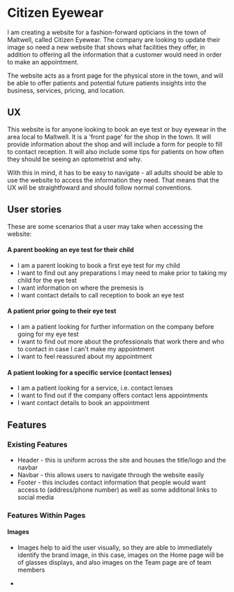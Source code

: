 # Citizen Eyewear

I am creating a website for a fashion-forward opticians in the town of Maltwell, called Citizen Eyewear. The company are looking to update their image so need a new website that shows what facilities they offer, in addition to offering all the information that a customer would need in order to make an appointment.

The website acts as a front page for the physical store in the town, and will be able to offer patients and potential future patients insights into the business, services, pricing, and location.

## UX

This website is for anyone looking to book an eye test or buy eyewear in the area local to Maltwell. It is a 'front page' for the shop in the town. It will provide information about the shop and will include a form for people to fill to contact reception. It will also include some tips for patients on how often they should be seeing an optometrist and why.

With this in mind, it has to be easy to navigate - all adults should be able to use the website to access the information they need. That means that the UX will be straightfoward and should follow normal conventions.

## User stories

These are some scenarios that a user may take when accessing the website:

#### A parent booking an eye test for their child
* I am a parent looking to book a first eye test for my child
* I want to find out any preparations I may need to make prior to taking my child for the eye test
* I want information on where the premesis is
* I want contact details to call reception to book an eye test

#### A patient prior going to their eye test
* I am a patient looking for further information on the company before going for my eye test
* I want to find out more about the professionals that work there and who to contact in case I can't make my appointment
* I want to feel reassured about my appointment

#### A patient looking for a specific service (contact lenses)
* I am a patient looking for a service, i.e. contact lenses
* I want to find out if the company offers contact lens appointments
* I want contact details to book an appointment

## Features

### Existing Features
* Header - this is uniform across the site and houses the title/logo and the navbar
* Navbar - this allows users to navigate through the website easily
* Footer - this includes contact information that people would want access to (address/phone number) as well as some additonal links to social media

### Features Within Pages
#### Images
* Images help to aid the user visually, so they are able to immediately identify the brand image, in this case, images on the Home page will be of glasses displays, and also images on the Team page are of team members

* 

### 